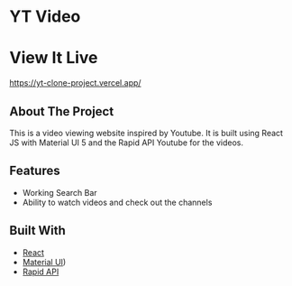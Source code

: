 # YT Video  

# View It Live 

https://yt-clone-project.vercel.app/

## About The Project

This is a video viewing website inspired by Youtube. It is built using React JS with Material UI 5 and the Rapid API Youtube for the videos. 

## Features

- Working Search Bar
- Ability to watch videos and check out the channels

## Built With

* [React](https://react.dev/)
* [Material UI](https://mui.com/material-ui/))
* [Rapid API](https://rapidapi.com/ytdlfree/api/youtube-v31/)

